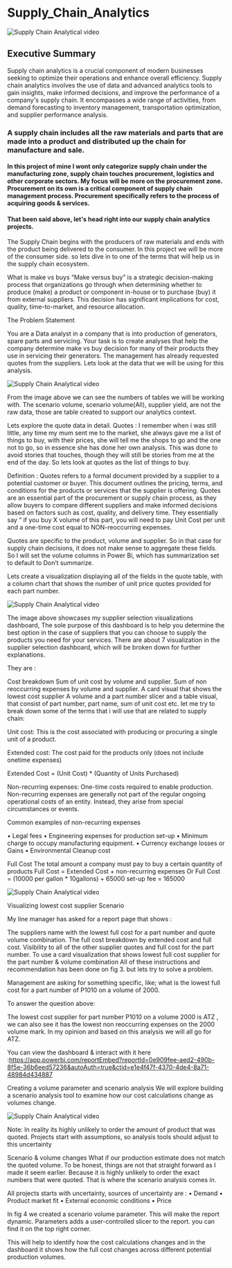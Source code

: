 # Supply_Chain_Analytics
![Supply Chain Analytical video](supply.jpg)
## Executive Summary
Supply chain analytics is a crucial component of modern businesses seeking to optimize their operations and enhance overall efficiency.
Supply chain analytics involves the use of data and advanced analytics tools to gain insights, make informed decisions, and improve the performance of a company's supply chain. It encompasses a wide range of activities, from demand forecasting to inventory management, transportation optimization, and supplier performance analysis.




### A supply chain includes all the raw materials and parts that are made into a product and distributed up the chain for manufacture and sale.

#### In this project of mine I wont only categorize supply chain under the manufacturing zone, supply chain touches procurement, logistics and other corporate sectors. My focus will be more on the procurement zone. Procurement on its own is a critical component of supply chain management process. Procurement specifically refers to the process of acquiring goods & services.

#### That been said above, let's head right into our supply chain analytics projects.



The Supply Chain begins with the producers of raw materials and ends with the product being delivered to the consumer. In this project we will be more of the consumer side. so lets dive in to one of the terms that will help us in the supply chain ecosystem.

What is make vs buys
“Make versus buy” is a strategic decision-making process that organizations go through when determining whether to produce (make) a product or component in-house or to purchase (buy) it from external suppliers. This decision has significant implications for cost, quality, time-to-market, and resource allocation.

The Problem Statement

You are a Data analyst in a company that is into production of generators, spare parts and servicing. Your task is to create analyses that help the company determine make vs buy decision for many of their products they use in servicing their generators. The management has already requested quotes from the suppliers. Lets look at the data that we will be using for this analysis.


![Supply Chain Analytical video](data.jpg)


From the image above we can see the numbers of tables we will be working with. The scenario volume, scenario volume(All), supplier yield, are not the raw data, those are table created to support our analytics context.

Lets explore the quote data in detail.
Quotes :
I remember when i was still little, any time my mum sent me to the market, she always gave me a list of things to buy, with their prices, she will tell me the shops to go and the one not to go, so in essence she has done her own analysis. This was done to avoid stories that touches, though they will still be stories from me at the end of the day. So lets look at quotes as the list of things to buy.

Definition : Quotes refers to a formal document provided by a supplier to a potential customer or buyer. This document outlines the pricing, terms, and conditions for the products or services that the supplier is offering. Quotes are an essential part of the procurement or supply chain process, as they allow buyers to compare different suppliers and make informed decisions based on factors such as cost, quality, and delivery time.
They essentially say “ if you buy X volume of this part, you will need to pay Unit Cost per unit and a one-time cost equal to NON-reoccurring expenses.

Quotes are specific to the product, volume and supplier. So in that case for supply chain decisions, it does not make sense to aggregate these fields. So I will set the volume columns in Power Bi, which has summarization set to default to Don’t summarize.

Lets create a visualization displaying all of the fields in the quote table, with a column chart that shows the number of unit price quotes provided for each part number.


![Supply Chain Analytical video](Supplier_Selection.jpg)

The image above showcases my supplier selection visualizations dashboard, The sole purpose of this dashboard is to help you determine the best option in the case of suppliers that you can choose to supply the products you need for your services. There are about 7 visualization in the supplier selection dashboard, which will be broken down for further explanations.

They are :

Cost breakdown
Sum of unit cost by volume and supplier.
Sum of non reoccurring expenses by volume and supplier.
A card visual that shows the lowest cost supplier
A volume and a part number slicer
and a table visual, that consist of part number, part name, sum of unit cost etc.
let me try to break down some of the terms that i will use that are related to supply chain:

Unit cost: This is the cost associated with producing or procuring a single unit of a product.

Extended cost: The cost paid for the products only (does not include onetime expenses)

Extended Cost = (Unit Cost) * (Quantity of Units Purchased)

Non-recurring expenses: One-time costs required to enable production. Non-recurring expenses are generally not part of the regular ongoing operational costs of an entity. Instead, they arise from special circumstances or events.

Common examples of non-recurring expenses

• Legal fees
• Engineering expenses for production set-up
• Minimum charge to occupy manufacturing equipment.
• Currency exchange losses or Gains
• Environmental Cleanup cost

Full Cost
The total amount a company must pay to buy a certain quantity of products
Full Cost = Extended Cost + non-recurring expenses
Or
Full Cost = (10000 per gallon * 10gallons) + 65000 set-up fee = 165000

![Supply Chain Analytical video](full_cost.jpg)


Visualizing lowest cost supplier
Scenario

My line manager has asked for a report page that shows :

The suppliers name with the lowest full cost for a part number and quote volume combination.
The full cost breakdown by extended cost and full cost.
Visibility to all of the other supplier quotes and full cost for the part number.
To use a card visualization that shows lowest full cost supplier for the part number & volume combination
All of these instructions and recommendation has been done on fig 3. but lets try to solve a problem.

Management are asking for something specific, like; what is the lowest full cost for a part number of P1010 on a volume of 2000.

To answer the question above:

The lowest cost supplier for part number P1010 on a volume 2000 is ATZ , we can also see it has the lowest non reoccurring expenses on the 2000 volume mark. In my opinion and based on this analysis we will all go for ATZ.

You can view the dashboard & interact with it here :https://app.powerbi.com/reportEmbed?reportId=0e909fee-aed2-490b-8f5e-36b6eed57236&autoAuth=true&ctid=e1e4f47f-4370-4de4-8a71-48984d434887

Creating a volume parameter and scenario analysis
We will explore building a scenario analysis tool to examine how our cost calculations change as volumes change.

![Supply Chain Analytical video](Scenario_analysis.jpg)

Note:
In reality its highly unlikely to order the amount of product that was quoted.
Projects start with assumptions, so analysis tools should adjust to this uncertainty

Scenario & volume changes
What if our production estimate does not match the quoted volume. To be honest, things are not that straight forward as I made it seem earlier. Because it is highly unlikely to order the exact numbers that were quoted. That is where the scenario analysis comes in.

All projects starts with uncertainty, sources of uncertainty are :
• Demand
• Product market fit
• External economic conditions
• Price

In fig 4 we created a scenario volume parameter. This will make the report dynamic. Parameters adds a user-controlled slicer to the report. you can find it on the top right corner.

This will help to identify how the cost calculations changes and in the dashboard it shows how the full cost changes across different potential production volumes.







